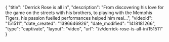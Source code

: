 {
    "title": "Derrick Rose is all in",
    "description": "From discovering his love for the game on the streets with his brothers, to playing with the Memphis Tigers, his passion fuelled performances helped him real...",
    "videoid": "151511",
    "date_created": "1396646926",
    "date_modified": "1418181266",
    "type": "captivate",
    "layout": "video",
    "url": "\/v\/derrick-rose-is-all-in\/151511"
}